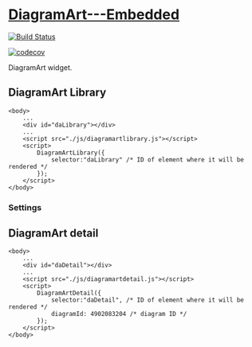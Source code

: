 # [DiagramArt---Embedded](https://github.com/SyntheticSpheres/DiagramArt---Embedded)

[![Build Status](https://travis-ci.org/SyntheticSpheres/DiagramArt---Embedded.svg?branch=master)](https://travis-ci.org/SyntheticSpheres/DiagramArt---Embedded)

[![codecov](https://codecov.io/gh/SyntheticSpheres/DiagramArt---Embedded/branch/master/graph/badge.svg)](https://codecov.io/gh/SyntheticSpheres/DiagramArt---Embedded)

DiagramArt widget.

## DiagramArt Library

```
<body>
    ...
    <div id="daLibrary"></div>
    ...
    <script src="./js/diagramartlibrary.js"></script>
    <script>
        DiagramArtLibrary({
            selector:"daLibrary" /* ID of element where it will be rendered */
        });
    </script>
</body>
```

### Settings

## DiagramArt detail

```
<body>
    ...
    <div id="daDetail"></div>
    ...
    <script src="./js/diagramartdetail.js"></script>
    <script>
        DiagramArtDetail({
            selector:"daDetail", /* ID of element where it will be rendered */
            diagramId: 4902083204 /* diagram ID */
        });
    </script>
</body>
```
